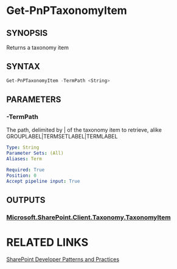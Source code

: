 # Get-PnPTaxonomyItem

## SYNOPSIS
Returns a taxonomy item

## SYNTAX 

```powershell
Get-PnPTaxonomyItem -TermPath <String>
```

## PARAMETERS

### -TermPath
The path, delimited by | of the taxonomy item to retrieve, alike GROUPLABEL|TERMSETLABEL|TERMLABEL

```yaml
Type: String
Parameter Sets: (All)
Aliases: Term

Required: True
Position: 0
Accept pipeline input: True
```

## OUTPUTS

### [Microsoft.SharePoint.Client.Taxonomy.TaxonomyItem](https://msdn.microsoft.com/en-us/library/microsoft.sharepoint.client.taxonomy.taxonomyitem.aspx)

# RELATED LINKS

[SharePoint Developer Patterns and Practices](http://aka.ms/sppnp)